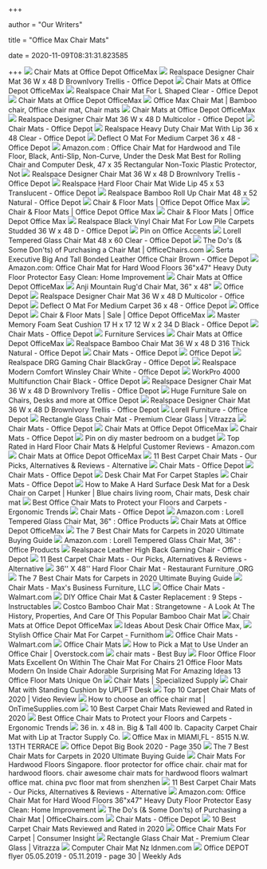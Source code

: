 +++
        
author = "Our Writers"
        
title = "Office Max Chair Mats"
        
date = 2020-11-09T08:31:31.823585
        
+++
[ ![](https://media.officedepot.com/images/t_search,f_auto/products/142087/Realspace-Medium-Pile-Chair-Mat-With)](https://media.officedepot.com/images/t_search,f_auto/products/142087/Realspace-Medium-Pile-Chair-Mat-With) Chair Mats at Office Depot OfficeMax
[ ![](https://media.officedepot.com/image/upload/b_rgb:FFFFFF,c_pad,dpr_1.0,f_auto,h_666,q_auto,w_500/c_pad,h_666,w_500/v1/products/9260162/9260162_o03_realspace_designer_chair_mat?pgw=1)](https://media.officedepot.com/image/upload/b_rgb:FFFFFF,c_pad,dpr_1.0,f_auto,h_666,q_auto,w_500/c_pad,h_666,w_500/v1/products/9260162/9260162_o03_realspace_designer_chair_mat?pgw=1) Realspace Designer Chair Mat 36 W x 48 D BrownIvory Trellis - Office Depot
[ ![](https://media.officedepot.com/image/upload/f_auto,q_auto/coremedia/resource/blob/151066/31275bc81d04e8da2791ef6acb206d61/chair-mats-data.jpg)](https://media.officedepot.com/image/upload/f_auto,q_auto/coremedia/resource/blob/151066/31275bc81d04e8da2791ef6acb206d61/chair-mats-data.jpg) Chair Mats at Office Depot OfficeMax
[ ![](https://media.officedepot.com/image/upload/b_rgb:FFFFFF,c_pad,dpr_1.0,f_auto,h_666,q_auto,w_500/c_pad,h_666,w_500/v1/products/478196/478196_p_realspace_l_shaped_workstation_chair_mat?pgw=1)](https://media.officedepot.com/image/upload/b_rgb:FFFFFF,c_pad,dpr_1.0,f_auto,h_666,q_auto,w_500/c_pad,h_666,w_500/v1/products/478196/478196_p_realspace_l_shaped_workstation_chair_mat?pgw=1) Realspace Chair Mat For L Shaped Clear - Office Depot
[ ![](https://media.officedepot.com/images/t_search,f_auto/products/911900/Realspace-Economy-Studded-Chair-Mat-For)](https://media.officedepot.com/images/t_search,f_auto/products/911900/Realspace-Economy-Studded-Chair-Mat-For) Chair Mats at Office Depot OfficeMax
[ ![](https://i.pinimg.com/originals/f4/fd/0a/f4fd0aa156df1a2cde0314b2c9e04720.jpg)](https://i.pinimg.com/originals/f4/fd/0a/f4fd0aa156df1a2cde0314b2c9e04720.jpg) Office Max Chair Mat | Bamboo chair, Office chair mat, Chair mats
[ ![](https://media.officedepot.com/image/upload/f_auto,q_auto/coremedia/resource/blob/49226/cd7cf9882bc1c70b427dc33f9b929e6f/cmats-hero-banner-picture-data.jpg)](https://media.officedepot.com/image/upload/f_auto,q_auto/coremedia/resource/blob/49226/cd7cf9882bc1c70b427dc33f9b929e6f/cmats-hero-banner-picture-data.jpg) Chair Mats at Office Depot OfficeMax
[ ![](https://media.officedepot.com/image/upload/b_rgb:FFFFFF,c_pad,dpr_1.0,f_auto,h_666,q_auto,w_500/c_pad,h_666,w_500/v1/products/9260339/9260339_o07_realspace_designer_chair_mat_112019?pgw=1)](https://media.officedepot.com/image/upload/b_rgb:FFFFFF,c_pad,dpr_1.0,f_auto,h_666,q_auto,w_500/c_pad,h_666,w_500/v1/products/9260339/9260339_o07_realspace_designer_chair_mat_112019?pgw=1) Realspace Designer Chair Mat 36 W x 48 D Multicolor - Office Depot
[ ![](https://media.officedepot.com/images/t_search,f_auto/products/475627/Realspace-Chair-Mat-For-Thin-Commercial)](https://media.officedepot.com/images/t_search,f_auto/products/475627/Realspace-Chair-Mat-For-Thin-Commercial) Chair Mats - Office Depot
[ ![](https://media.officedepot.com/image/upload/b_rgb:FFFFFF,c_pad,dpr_1.0,f_auto,h_666,q_auto,w_500/c_pad,h_666,w_500/v1/products/9501412/9501412_o01?pgw=1)](https://media.officedepot.com/image/upload/b_rgb:FFFFFF,c_pad,dpr_1.0,f_auto,h_666,q_auto,w_500/c_pad,h_666,w_500/v1/products/9501412/9501412_o01?pgw=1) Realspace Heavy Duty Chair Mat With Lip 36 x 48 Clear - Office Depot
[ ![](https://media.officedepot.com/image/upload/b_rgb:FFFFFF,c_pad,dpr_1.0,f_auto,h_1665,q_auto,w_1250/c_pad,h_1665,w_1250/v1/products/366228/366228_o01_deflecto_chair_mat_for_medium_pile_carpet_black_062519?pgw=1&pgwact=1)](https://media.officedepot.com/image/upload/b_rgb:FFFFFF,c_pad,dpr_1.0,f_auto,h_1665,q_auto,w_1250/c_pad,h_1665,w_1250/v1/products/366228/366228_o01_deflecto_chair_mat_for_medium_pile_carpet_black_062519?pgw=1&pgwact=1) Deflect O Mat For Medium Carpet 36 x 48 - Office Depot
[ ![](https://images-na.ssl-images-amazon.com/images/I/71mzYmDGgRL._AC_SY355_.jpg)](https://images-na.ssl-images-amazon.com/images/I/71mzYmDGgRL._AC_SY355_.jpg) Amazon.com : Office Chair Mat for Hardwood and Tile Floor, Black,  Anti-Slip, Non-Curve, Under the Desk Mat Best for Rolling Chair and  Computer Desk, 47 x 35 Rectangular Non-Toxic Plastic Protector, Not
[ ![](https://media.officedepot.com/image/upload/b_rgb:FFFFFF,c_pad,dpr_1.0,f_auto,h_666,q_auto,w_500/c_pad,h_666,w_500/v1/products/9260162/9260162_o06_realspace_designer_chair_mat?pgw=1)](https://media.officedepot.com/image/upload/b_rgb:FFFFFF,c_pad,dpr_1.0,f_auto,h_666,q_auto,w_500/c_pad,h_666,w_500/v1/products/9260162/9260162_o06_realspace_designer_chair_mat?pgw=1) Realspace Designer Chair Mat 36 W x 48 D BrownIvory Trellis - Office Depot
[ ![](https://media.officedepot.com/image/upload/b_rgb:FFFFFF,c_pad,dpr_1.0,f_auto,h_1665,q_auto,w_1250/c_pad,h_1665,w_1250/v1/products/478518/478518_p_realspace_hard_floor_chair_mat?pgw=1&pgwact=1)](https://media.officedepot.com/image/upload/b_rgb:FFFFFF,c_pad,dpr_1.0,f_auto,h_1665,q_auto,w_1250/c_pad,h_1665,w_1250/v1/products/478518/478518_p_realspace_hard_floor_chair_mat?pgw=1&pgwact=1) Realspace Hard Floor Chair Mat Wide Lip 45 x 53 Translucent - Office Depot
[ ![](https://media.officedepot.com/image/upload/b_rgb:FFFFFF,c_pad,dpr_1.0,f_auto,h_666,q_auto,w_500/c_pad,h_666,w_500/v1/products/1345716/1345716_o02_48x52_bamboo_roll_up_chairmat?pgw=1)](https://media.officedepot.com/image/upload/b_rgb:FFFFFF,c_pad,dpr_1.0,f_auto,h_666,q_auto,w_500/c_pad,h_666,w_500/v1/products/1345716/1345716_o02_48x52_bamboo_roll_up_chairmat?pgw=1) Realspace Bamboo Roll Up Chair Mat 48 x 52 Natural - Office Depot
[ ![](https://media.officedepot.com/images/t_search,f_auto/products/906946/MA-Matting-Brush-Hog-Floor-Mat)](https://media.officedepot.com/images/t_search,f_auto/products/906946/MA-Matting-Brush-Hog-Floor-Mat) Chair & Floor Mats | Office Depot Office Max
[ ![](https://media.officedepot.com/images/t_search,f_auto/products/493637/GetFit-Standing-Mat-22-x-50)](https://media.officedepot.com/images/t_search,f_auto/products/493637/GetFit-Standing-Mat-22-x-50) Chair & Floor Mats | Office Depot Office Max
[ ![](https://media.officedepot.com/images/t_search,f_auto/products/2304578/MA-Matting-WaterHog-Diamond-Classic-Floor)](https://media.officedepot.com/images/t_search,f_auto/products/2304578/MA-Matting-WaterHog-Diamond-Classic-Floor) Chair & Floor Mats | Office Depot Office Max
[ ![](https://media.officedepot.com/image/upload/b_rgb:FFFFFF,c_pad,dpr_1.0,f_auto,h_666,q_auto,w_500/c_pad,h_666,w_500/v1/products/830734/830734_p_chairmat?pgw=1)](https://media.officedepot.com/image/upload/b_rgb:FFFFFF,c_pad,dpr_1.0,f_auto,h_666,q_auto,w_500/c_pad,h_666,w_500/v1/products/830734/830734_p_chairmat?pgw=1) Realspace Black Vinyl Chair Mat For Low Pile Carpets Studded 36 W x 48 D -  Office Depot
[ ![](https://i.pinimg.com/474x/6a/c1/ac/6ac1ac046ccb018a5514a7556febbae2.jpg)](https://i.pinimg.com/474x/6a/c1/ac/6ac1ac046ccb018a5514a7556febbae2.jpg) Pin on Office Accents
[ ![](https://media.officedepot.com/images/t_large,f_auto/products/9117668/Lorell-Tempered-Glass-Chair-Mat-48)](https://media.officedepot.com/images/t_large,f_auto/products/9117668/Lorell-Tempered-Glass-Chair-Mat-48) Lorell Tempered Glass Chair Mat 48 x 60 Clear - Office Depot
[ ![](https://s7d9.scene7.com/is/image/OfficeChairscom/Chair_Mats)](https://s7d9.scene7.com/is/image/OfficeChairscom/Chair_Mats) The Do's (& Some Don'ts) of Purchasing a Chair Mat | OfficeChairs.com
[ ![](https://media.officedepot.com/image/upload/b_rgb:FFFFFF,c_pad,dpr_1.0,f_auto,h_666,q_auto,w_500/c_pad,h_666,w_500/v1/products/1850932/1850932_o01_serta_executive_big_and_tall_office_chair_030220?pgw=1)](https://media.officedepot.com/image/upload/b_rgb:FFFFFF,c_pad,dpr_1.0,f_auto,h_666,q_auto,w_500/c_pad,h_666,w_500/v1/products/1850932/1850932_o01_serta_executive_big_and_tall_office_chair_030220?pgw=1) Serta Executive Big And Tall Bonded Leather Office Chair Brown - Office  Depot
[ ![](https://images-na.ssl-images-amazon.com/images/I/61UKptIC4OL._AC_SL1000_.jpg)](https://images-na.ssl-images-amazon.com/images/I/61UKptIC4OL._AC_SL1000_.jpg) Amazon.com: Office Chair Mat for Hard Wood Floors 36"x47" Heavy Duty Floor  Protector Easy Clean: Home Improvement
[ ![](https://media.officedepot.com/images/t_search,f_auto/products/742100/ES-Robbins-Multi-Task-AnchorBar-Carpet)](https://media.officedepot.com/images/t_search,f_auto/products/742100/ES-Robbins-Multi-Task-AnchorBar-Carpet) Chair Mats at Office Depot OfficeMax
[ ![](https://richmedia.ca-richimage.com/ImageDelivery/imageService?profileId=12026540&id=1411920&recipeId=729)](https://richmedia.ca-richimage.com/ImageDelivery/imageService?profileId=12026540&id=1411920&recipeId=729) Anji Mountain Rug'd Chair Mat, 36" x 48"
[ ![](https://media.officedepot.com/image/upload/b_rgb:FFFFFF,c_pad,dpr_1.0,f_auto,h_533,q_auto,w_400/c_pad,h_533,w_400/v1/products/612992/612992_o01_brenton_studio_birklee_faux_leather_task_chairs?pgw=1)](https://media.officedepot.com/image/upload/b_rgb:FFFFFF,c_pad,dpr_1.0,f_auto,h_533,q_auto,w_400/c_pad,h_533,w_400/v1/products/612992/612992_o01_brenton_studio_birklee_faux_leather_task_chairs?pgw=1) Office Depot
[ ![](https://media.officedepot.com/images/t_large,f_auto/products/9260339/Realspace-Designer-Chair-Mat-36-W)](https://media.officedepot.com/images/t_large,f_auto/products/9260339/Realspace-Designer-Chair-Mat-36-W) Realspace Designer Chair Mat 36 W x 48 D Multicolor - Office Depot
[ ![](https://media.officedepot.com/image/upload/b_rgb:FFFFFF,c_pad,dpr_1.0,f_auto,h_666,q_auto,w_500/c_pad,h_666,w_500/v1/products/366228/366228_o02_deflecto_chair_mat_for_medium_pile_carpet_black_062519?pgw=1)](https://media.officedepot.com/image/upload/b_rgb:FFFFFF,c_pad,dpr_1.0,f_auto,h_666,q_auto,w_500/c_pad,h_666,w_500/v1/products/366228/366228_o02_deflecto_chair_mat_for_medium_pile_carpet_black_062519?pgw=1) Deflect O Mat For Medium Carpet 36 x 48 - Office Depot
[ ![](https://media.officedepot.com/image/upload/b_rgb:FFFFFF,c_pad,dpr_1.0,f_auto,h_533,q_auto,w_400/c_pad,h_533,w_400/v1/products/5057716/5057716_o11_realspace_fashion_chair_mat_062519?pgw=1)](https://media.officedepot.com/image/upload/b_rgb:FFFFFF,c_pad,dpr_1.0,f_auto,h_533,q_auto,w_400/c_pad,h_533,w_400/v1/products/5057716/5057716_o11_realspace_fashion_chair_mat_062519?pgw=1) Office Depot
[ ![](https://media.officedepot.com/images/t_search,f_auto/products/9260176/Realspace-Designer-Chair-Mat-36-W)](https://media.officedepot.com/images/t_search,f_auto/products/9260176/Realspace-Designer-Chair-Mat-36-W) Chair & Floor Mats | Sale | Office Depot OfficeMax
[ ![](https://media.officedepot.com/image/upload/b_rgb:FFFFFF,c_pad,dpr_1.0,f_auto,h_666,q_auto,w_500/c_pad,h_666,w_500/v1/products/578510/578510_o01_master_memory_foam_seat_cushion?pgw=1)](https://media.officedepot.com/image/upload/b_rgb:FFFFFF,c_pad,dpr_1.0,f_auto,h_666,q_auto,w_500/c_pad,h_666,w_500/v1/products/578510/578510_o01_master_memory_foam_seat_cushion?pgw=1) Master Memory Foam Seat Cushion 17 H x 17 12 W x 2 34 D Black - Office Depot
[ ![](https://media.officedepot.com/images/t_search,f_auto/products/477958/Realspace-All-Pile-Chair-Mat-46)](https://media.officedepot.com/images/t_search,f_auto/products/477958/Realspace-All-Pile-Chair-Mat-46) Chair Mats - Office Depot
[ ![](https://media.officedepot.com/image/upload/f_auto,q_auto/coremedia/resource/blob/40276/9499c394de4844a1f697493995151bfb/fram-hero-web-data.png)](https://media.officedepot.com/image/upload/f_auto,q_auto/coremedia/resource/blob/40276/9499c394de4844a1f697493995151bfb/fram-hero-web-data.png) Furniture Services
[ ![](https://media.officedepot.com/image/upload/f_auto,q_auto/coremedia/resource/blob/49240/912a35982acceedbb9078a7975edd048/cmats-worn-carpet-picture-data.png)](https://media.officedepot.com/image/upload/f_auto,q_auto/coremedia/resource/blob/49240/912a35982acceedbb9078a7975edd048/cmats-worn-carpet-picture-data.png) Chair Mats at Office Depot OfficeMax
[ ![](https://media.officedepot.com/image/upload/b_rgb:FFFFFF,c_pad,dpr_1.0,f_auto,h_1665,q_auto,w_1250/c_pad,h_1665,w_1250/v1/products/459806/459806_p_realspace_bamboo_chair_mat?pgw=1&pgwact=1)](https://media.officedepot.com/image/upload/b_rgb:FFFFFF,c_pad,dpr_1.0,f_auto,h_1665,q_auto,w_1250/c_pad,h_1665,w_1250/v1/products/459806/459806_p_realspace_bamboo_chair_mat?pgw=1&pgwact=1) Realspace Bamboo Chair Mat 36 W x 48 D 316 Thick Natural - Office Depot
[ ![](https://media.officedepot.com/images/t_search,f_auto/products/671724/Deflect-O-Polycarbonate-Chair-Mat-For)](https://media.officedepot.com/images/t_search,f_auto/products/671724/Deflect-O-Polycarbonate-Chair-Mat-For) Chair Mats - Office Depot
[ ![](https://media.officedepot.com/image/upload/b_rgb:FFFFFF,c_pad,dpr_1.0,f_auto,h_533,q_auto,w_400/c_pad,h_533,w_400/v1/products/5057716/5057716_o09_realspace_fashion_chair_mat_062519?pgw=1)](https://media.officedepot.com/image/upload/b_rgb:FFFFFF,c_pad,dpr_1.0,f_auto,h_533,q_auto,w_400/c_pad,h_533,w_400/v1/products/5057716/5057716_o09_realspace_fashion_chair_mat_062519?pgw=1) Office Depot
[ ![](https://media.officedepot.com/images/t_large,f_auto/products/7508355/Realspace-DRG-Gaming-Chair-BlackGray)](https://media.officedepot.com/images/t_large,f_auto/products/7508355/Realspace-DRG-Gaming-Chair-BlackGray) Realspace DRG Gaming Chair BlackGray - Office Depot
[ ![](https://media.officedepot.com/image/upload/b_rgb:FFFFFF,c_pad,dpr_1.0,f_auto,h_666,q_auto,w_500/c_pad,h_666,w_500/v1/products/907932/907932_o01_061220?pgw=1)](https://media.officedepot.com/image/upload/b_rgb:FFFFFF,c_pad,dpr_1.0,f_auto,h_666,q_auto,w_500/c_pad,h_666,w_500/v1/products/907932/907932_o01_061220?pgw=1) Realspace Modern Comfort Winsley Chair White - Office Depot
[ ![](https://media.officedepot.com/image/upload/b_rgb:FFFFFF,c_pad,dpr_1.0,f_auto,h_1665,q_auto,w_1250/c_pad,h_1665,w_1250/v1/products/7741114/7741114_p_workpro_4000_black_mesh_back_multifunction_task_chair?pgw=1&pgwact=1)](https://media.officedepot.com/image/upload/b_rgb:FFFFFF,c_pad,dpr_1.0,f_auto,h_1665,q_auto,w_1250/c_pad,h_1665,w_1250/v1/products/7741114/7741114_p_workpro_4000_black_mesh_back_multifunction_task_chair?pgw=1&pgwact=1) WorkPro 4000 Multifunction Chair Black - Office Depot
[ ![](https://media.officedepot.com/image/upload/b_rgb:FFFFFF,c_pad,dpr_1.0,f_auto,h_666,q_auto,w_500/c_pad,h_666,w_500/v1/products/9260162/9260162_o09_realspace_designer_chair_mat?pgw=1)](https://media.officedepot.com/image/upload/b_rgb:FFFFFF,c_pad,dpr_1.0,f_auto,h_666,q_auto,w_500/c_pad,h_666,w_500/v1/products/9260162/9260162_o09_realspace_designer_chair_mat?pgw=1) Realspace Designer Chair Mat 36 W x 48 D BrownIvory Trellis - Office Depot
[ ![](https://www.officedepot.com/images/us/od/promo/pages/030313_furniture2.jpg)](https://www.officedepot.com/images/us/od/promo/pages/030313_furniture2.jpg) Huge Furniture Sale on Chairs, Desks and more at Office Depot
[ ![](https://media.officedepot.com/image/upload/b_rgb:FFFFFF,c_pad,dpr_1.0,f_auto,h_666,q_auto,w_500/c_pad,h_666,w_500/v1/products/9260162/9260162_o08_realspace_designer_chair_mat?pgw=1)](https://media.officedepot.com/image/upload/b_rgb:FFFFFF,c_pad,dpr_1.0,f_auto,h_666,q_auto,w_500/c_pad,h_666,w_500/v1/products/9260162/9260162_o08_realspace_designer_chair_mat?pgw=1) Realspace Designer Chair Mat 36 W x 48 D BrownIvory Trellis - Office Depot
[ ![](https://media.officedepot.com/images/t_search,f_auto/products/349410/Lorell-Ergonomic-MeshFabric-Mid-Back-Chair)](https://media.officedepot.com/images/t_search,f_auto/products/349410/Lorell-Ergonomic-MeshFabric-Mid-Back-Chair) Lorell Furniture - Office Depot
[ ![](https://cdn.shopify.com/s/files/1/0515/5705/products/3648CSale_e0fabfe6-4f1e-44f1-859d-4098bc957fe3_800x.progressive.jpg?v=1601659105)](https://cdn.shopify.com/s/files/1/0515/5705/products/3648CSale_e0fabfe6-4f1e-44f1-859d-4098bc957fe3_800x.progressive.jpg?v=1601659105) Rectangle Glass Chair Mat - Premium Clear Glass | Vitrazza
[ ![](https://media.officedepot.com/images/t_search,f_auto/products/2973227/Office-Depot-Brand-Fashion-Chair-Mat)](https://media.officedepot.com/images/t_search,f_auto/products/2973227/Office-Depot-Brand-Fashion-Chair-Mat) Chair Mats - Office Depot
[ ![](https://media.officedepot.com/images/t_large,f_auto/products/340239/floortex-gaming-9-sided-chair-mat)](https://media.officedepot.com/images/t_large,f_auto/products/340239/floortex-gaming-9-sided-chair-mat) Chair Mats at Office Depot OfficeMax
[ ![](https://media.officedepot.com/images/t_search,f_auto/products/475676/Realspace-Chair-Mat-For-Thin-Commercial)](https://media.officedepot.com/images/t_search,f_auto/products/475676/Realspace-Chair-Mat-For-Thin-Commercial) Chair Mats - Office Depot
[ ![](https://i.pinimg.com/originals/d5/b9/74/d5b974b8dbb29e0f18bdd495a870e1e5.jpg)](https://i.pinimg.com/originals/d5/b9/74/d5b974b8dbb29e0f18bdd495a870e1e5.jpg) Pin on diy master bedroom on a budget
[ ![](https://m.media-amazon.com/images/I/61QfsL6kK1L._AC_SX500_SY500_.jpg)](https://m.media-amazon.com/images/I/61QfsL6kK1L._AC_SX500_SY500_.jpg) Top Rated in Hard Floor Chair Mats & Helpful Customer Reviews - Amazon.com
[ ![](https://media.officedepot.com/images/t_large,f_auto/products/478028/realspace-chair-mat-for-thin-commercial)](https://media.officedepot.com/images/t_large,f_auto/products/478028/realspace-chair-mat-for-thin-commercial) Chair Mats at Office Depot OfficeMax
[ ![](https://alternative.me/images/cache/products/carpet-chair-mats/carpet-chair-mats-3337542.jpg)](https://alternative.me/images/cache/products/carpet-chair-mats/carpet-chair-mats-3337542.jpg) 11 Best Carpet Chair Mats - Our Picks, Alternatives & Reviews - Alternative
[ ![](https://media.officedepot.com/images/t_search,f_auto/products/160007/Cleartex-Glaciermat-Glass-Chair-Mat-36)](https://media.officedepot.com/images/t_search,f_auto/products/160007/Cleartex-Glaciermat-Glass-Chair-Mat-36) Chair Mats - Office Depot
[ ![](https://media.officedepot.com/images/t_search,f_auto/products/478427/Realspace-Wide-Lip-Chair-Mat-For)](https://media.officedepot.com/images/t_search,f_auto/products/478427/Realspace-Wide-Lip-Chair-Mat-For) Chair Mats - Office Depot
[ ![](https://kymmenen.co/wp-content/uploads/2019/06/office-max-desk-chairs-adorable-furniture-tables-chair-mats-for-carpet-depot-standing-computer.jpeg)](https://kymmenen.co/wp-content/uploads/2019/06/office-max-desk-chairs-adorable-furniture-tables-chair-mats-for-carpet-depot-standing-computer.jpeg) Desk Chair Mat For Carpet Staples
[ ![](https://media.officedepot.com/images/t_search,f_auto/products/525558/Deflect-O-SuperMat-Medium-Weight-Chair)](https://media.officedepot.com/images/t_search,f_auto/products/525558/Deflect-O-SuperMat-Medium-Weight-Chair) Chair Mats - Office Depot
[ ![](https://i.pinimg.com/originals/0a/75/d0/0a75d062055327f88e0dd875e57337f9.jpg)](https://i.pinimg.com/originals/0a/75/d0/0a75d062055327f88e0dd875e57337f9.jpg) How to Make A Hard Surface Desk Mat for a Desk Chair on Carpet | Hunker |  Blue chairs living room, Chair mats, Desk chair mat
[ ![](http://ergonomictrends.com/wp-content/uploads/2019/09/best-office-chair-floor-mats.jpg)](http://ergonomictrends.com/wp-content/uploads/2019/09/best-office-chair-floor-mats.jpg) Best Office Chair Mats to Protect your Floors and Carpets - Ergonomic Trends
[ ![](https://media.officedepot.com/images/t_search,f_auto/products/1345725/Realspace-Bamboo-Roll-Up-Chair-Mat)](https://media.officedepot.com/images/t_search,f_auto/products/1345725/Realspace-Bamboo-Roll-Up-Chair-Mat) Chair Mats - Office Depot
[ ![](https://m.media-amazon.com/images/I/71cNIHho2GL._AC_SS350_.jpg)](https://m.media-amazon.com/images/I/71cNIHho2GL._AC_SS350_.jpg) Amazon.com : Lorell Tempered Glass Chair Mat, 36" : Office Products
[ ![](https://media.officedepot.com/image/upload/f_auto,q_auto/coremedia/resource/blob/49246/cea0753444b1789e3396e7e1e199f44c/cmats-worn-hardwood-picture-data.png)](https://media.officedepot.com/image/upload/f_auto,q_auto/coremedia/resource/blob/49246/cea0753444b1789e3396e7e1e199f44c/cmats-worn-hardwood-picture-data.png) Chair Mats at Office Depot OfficeMax
[ ![](https://i2.wp.com/www.futurehorizons.net/wp-content/uploads/2018/10/best-chair-mats-for-carpets.jpg?fit=916%2C461&ssl=1)](https://i2.wp.com/www.futurehorizons.net/wp-content/uploads/2018/10/best-chair-mats-for-carpets.jpg?fit=916%2C461&ssl=1) The 7 Best Chair Mats for Carpets in 2020 Ultimate Buying Guide
[ ![](https://m.media-amazon.com/images/I/81Oj7u5S4uL._AC_SS350_.jpg)](https://m.media-amazon.com/images/I/81Oj7u5S4uL._AC_SS350_.jpg) Amazon.com : Lorell Tempered Glass Chair Mat, 36" : Office Products
[ ![](https://media.officedepot.com/image/upload/b_rgb:FFFFFF,c_pad,dpr_1.0,f_auto,h_1665,q_auto,w_1250/c_pad,h_1665,w_1250/v1/products/5901871/5901871_o01_101520?pgw=1&pgwact=1)](https://media.officedepot.com/image/upload/b_rgb:FFFFFF,c_pad,dpr_1.0,f_auto,h_1665,q_auto,w_1250/c_pad,h_1665,w_1250/v1/products/5901871/5901871_o01_101520?pgw=1&pgwact=1) Realspace Leather High Back Gaming Chair - Office Depot
[ ![](https://alternative.me/images/cache/products/carpet-chair-mats/carpet-chair-mats-327974.jpg)](https://alternative.me/images/cache/products/carpet-chair-mats/carpet-chair-mats-327974.jpg) 11 Best Carpet Chair Mats - Our Picks, Alternatives & Reviews - Alternative
[ ![](https://restaurantfurniture.org/wp-content/uploads/2019/09/36-x-48-Hard-Floor-Chair-Mat.jpg)](https://restaurantfurniture.org/wp-content/uploads/2019/09/36-x-48-Hard-Floor-Chair-Mat.jpg) 36'' X 48'' Hard Floor Chair Mat - Restaurant Furniture .ORG
[ ![](https://i2.wp.com/m.media-amazon.com/images/I/51x5o7t1caL.jpg?ssl=1)](https://i2.wp.com/m.media-amazon.com/images/I/51x5o7t1caL.jpg?ssl=1) The 7 Best Chair Mats for Carpets in 2020 Ultimate Buying Guide
[ ![](https://maxsbusinessfurniture.com/wp-content/uploads/2012/10/def_corner_workstation_chairmats-gp1.jpg)](https://maxsbusinessfurniture.com/wp-content/uploads/2012/10/def_corner_workstation_chairmats-gp1.jpg) Chair Mats - Max's Business Furniture, LLC
[ ![](https://i5.walmartimages.com/asr/a7694cdd-36e6-4b24-af01-6e6090f460ab_1.04d2c78abb2503b5c4b8a4a8d2b18019.jpeg?odnHeight=200&odnWidth=200&odnBg=ffffff)](https://i5.walmartimages.com/asr/a7694cdd-36e6-4b24-af01-6e6090f460ab_1.04d2c78abb2503b5c4b8a4a8d2b18019.jpeg?odnHeight=200&odnWidth=200&odnBg=ffffff) Office Chair Mats - Walmart.com
[ ![](https://content.instructables.com/ORIG/F7P/NDCK/GV7CY64Z/F7PNDCKGV7CY64Z.jpg?auto=webp&frame=1&width=320&md=6aa24ac444b1b5752fbbf12fd5ef06f6)](https://content.instructables.com/ORIG/F7P/NDCK/GV7CY64Z/F7PNDCKGV7CY64Z.jpg?auto=webp&frame=1&width=320&md=6aa24ac444b1b5752fbbf12fd5ef06f6) DIY Office Chair Mat & Caster Replacement : 9 Steps - Instructables
[ ![](https://www.jimmyssliceventuracrafteats.com/wp-content/uploads/2018/11/Costco-Bamboo-Chair-Mat.jpg)](https://www.jimmyssliceventuracrafteats.com/wp-content/uploads/2018/11/Costco-Bamboo-Chair-Mat.jpg) Costco Bamboo Chair Mat : Strangetowne - A Look At The History, Properties,  And Care Of This Popular Bamboo Chair Mat
[ ![](https://media.officedepot.com/images/t_search,f_auto/products/478532/Realspace-Hard-Floor-Chair-Mat-Rectangular)](https://media.officedepot.com/images/t_search,f_auto/products/478532/Realspace-Hard-Floor-Chair-Mat-Rectangular) Chair Mats at Office Depot OfficeMax
[ ![](http://venettaluellen.co/wp-content/uploads/2019/02/desk-chairs-office-max-desk-chair-chairs-mats-impressive-alluring-officemax-desks-and-chairs-officemax-ergonomic-desk-chairs.jpg)](http://venettaluellen.co/wp-content/uploads/2019/02/desk-chairs-office-max-desk-chair-chairs-mats-impressive-alluring-officemax-desks-and-chairs-officemax-ergonomic-desk-chairs.jpg) Ideas About Desk Chair Office Max,
[ ![](https://lh3.googleusercontent.com/proxy/A7xZj91aZfkys0PKqeYVMykBe1sTQFbF4hU0SImpDvTzk9YRVKKebr_IG_zfDv-TgAlxLm5dqnrO_y-9fPZruis8Xvo5GFsrUm6Xmp2zt9eqTSqpUgjtyFOlJu-WVYAoI11frVqruTgu1fWN1M_tCHttaN0N5cufD5ZQX1GG3iM=s0-d)](https://lh3.googleusercontent.com/proxy/A7xZj91aZfkys0PKqeYVMykBe1sTQFbF4hU0SImpDvTzk9YRVKKebr_IG_zfDv-TgAlxLm5dqnrO_y-9fPZruis8Xvo5GFsrUm6Xmp2zt9eqTSqpUgjtyFOlJu-WVYAoI11frVqruTgu1fWN1M_tCHttaN0N5cufD5ZQX1GG3iM=s0-d) Stylish Office Chair Mat For Carpet - Furnithom
[ ![](https://i5.walmartimages.com/asr/a78c743a-8117-4a19-ba13-2353e91f42fd_1.7472315b3396c0fe146d7e2b387f6ddf.jpeg?odnHeight=200&odnWidth=200&odnBg=ffffff)](https://i5.walmartimages.com/asr/a78c743a-8117-4a19-ba13-2353e91f42fd_1.7472315b3396c0fe146d7e2b387f6ddf.jpeg?odnHeight=200&odnWidth=200&odnBg=ffffff) Office Chair Mats - Walmart.com
[ ![](https://www.eplastics.com/Product%20Images/custom-chair-mat-guide.jpg)](https://www.eplastics.com/Product%20Images/custom-chair-mat-guide.jpg) Office Chair Mats
[ ![](https://ak1.ostkcdn.com/wp-content/uploads/2017/05/Jani-Eco-Bamboo-Roll-up-Rectangular-Walnut-Chair-Mat-ac78c924-346b-485e-a696-8eb3ad8c3da8.jpg)](https://ak1.ostkcdn.com/wp-content/uploads/2017/05/Jani-Eco-Bamboo-Roll-up-Rectangular-Walnut-Chair-Mat-ac78c924-346b-485e-a696-8eb3ad8c3da8.jpg) How to Pick a Mat to Use Under an Office Chair | Overstock.com
[ ![](https://pisces.bbystatic.com/image2/BestBuy_US/images/products/6371/6371060_sd.jpg;maxHeight=582;maxWidth=582)](https://pisces.bbystatic.com/image2/BestBuy_US/images/products/6371/6371060_sd.jpg;maxHeight=582;maxWidth=582) chair mats - Best Buy
[ ![](http://www.ihis.info/wp-content/uploads/2018/06/office-floor-mats-contemporary-on-throughout-chair-are-desk-by-american-2.jpg)](http://www.ihis.info/wp-content/uploads/2018/06/office-floor-mats-contemporary-on-throughout-chair-are-desk-by-american-2.jpg) Floor Office Floor Mats Excellent On Within The Chair Mat For Chairs 21  Office Floor Mats Modern On Inside Chair Adorable Surprising Mat For  Amazing Ideas 13 Office Floor Mats Unique On
[ ![](https://www.s2marketplace.com/ASSETS/IMAGES/ITEMS/LIST_DISPLAY/OD64425_image.jpg)](https://www.s2marketplace.com/ASSETS/IMAGES/ITEMS/LIST_DISPLAY/OD64425_image.jpg) Chair Mats | Specialized Supply
[ ![](https://www.upliftdesk.com/content/img/product-tabs/product-tab-image-chair-mat-features.jpg)](https://www.upliftdesk.com/content/img/product-tabs/product-tab-image-chair-mat-features.jpg) Chair Mat with Standing Cushion by UPLIFT Desk
[ ![](https://images.ezvid.com/image/upload/c_scale,f_auto,h_720,q_auto:eco,w_1280/c_scale,h_720,l_aemz6aljjmybivtq7cqr,w_1280/white16by9_sqmvhu)](https://images.ezvid.com/image/upload/c_scale,f_auto,h_720,q_auto:eco,w_1280/c_scale,h_720,l_aemz6aljjmybivtq7cqr,w_1280/white16by9_sqmvhu) Top 10 Carpet Chair Mats of 2020 | Video Review
[ ![](https://storage.googleapis.com/ots-assets/kb_ar_1_258859_960x720.jpg)](https://storage.googleapis.com/ots-assets/kb_ar_1_258859_960x720.jpg) How to choose an office chair mat | OnTimeSupplies.com
[ ![](https://www.theworkbuzz.com/wp-content/uploads/2020/02/muarts-crystal-carpet-chair-mats.jpg)](https://www.theworkbuzz.com/wp-content/uploads/2020/02/muarts-crystal-carpet-chair-mats.jpg) 10 Best Carpet Chair Mats Reviewed and Rated in 2020
[ ![](http://ergonomictrends.com/wp-content/uploads/2019/09/Mysuntown-Office-Chair-Mat-Review.jpg)](http://ergonomictrends.com/wp-content/uploads/2019/09/Mysuntown-Office-Chair-Mat-Review.jpg) Best Office Chair Mats to Protect your Floors and Carpets - Ergonomic Trends
[ ![](https://media.tractorsupply.com/is/image/TractorSupplyCompany/1266739?$456$)](https://media.tractorsupply.com/is/image/TractorSupplyCompany/1266739?$456$) 36 in. x 48 in. Big & Tall 400 lb. Capacity Carpet Chair Mat with Lip at  Tractor Supply Co.
[ ![](https://doral.guide/wp-content/uploads/2020/06/OfficeMax-8.jpg)](https://doral.guide/wp-content/uploads/2020/06/OfficeMax-8.jpg) Office Max in MIAMI,FL - 8515 N.W. 13TH TERRACE
[ ![](https://view.publitas.com/27642/977329/pages/6010dd1e-1145-400e-b0be-51fd94876a1b-at1000.jpg)](https://view.publitas.com/27642/977329/pages/6010dd1e-1145-400e-b0be-51fd94876a1b-at1000.jpg) Office Depot Big Book 2020 - Page 350
[ ![](https://i0.wp.com/m.media-amazon.com/images/I/51SHIi2aWJL.jpg?ssl=1)](https://i0.wp.com/m.media-amazon.com/images/I/51SHIi2aWJL.jpg?ssl=1) The 7 Best Chair Mats for Carpets in 2020 Ultimate Buying Guide
[ ![](http://solarindaba.com/i/2018/06/x-hard-floor-chair-mat-z-line-designs-inc-for-hardwood-amazon-hardwoodchairmat-mats-floors-reviews-ikea-singapore-costco-staples-officemax-desk-plastic-view-large-image.jpg)](http://solarindaba.com/i/2018/06/x-hard-floor-chair-mat-z-line-designs-inc-for-hardwood-amazon-hardwoodchairmat-mats-floors-reviews-ikea-singapore-costco-staples-officemax-desk-plastic-view-large-image.jpg) Chair Mats For Hardwood Floors Singapore. floor protector for office chair. chair  mat for hardwood floors. chair awesome chair mats for hardwood floors  walmart office mat. china pvc floor mat from shenzhen
[ ![](https://alternative.me/images/cache/products/carpet-chair-mats/carpet-chair-mats-355810.jpg)](https://alternative.me/images/cache/products/carpet-chair-mats/carpet-chair-mats-355810.jpg) 11 Best Carpet Chair Mats - Our Picks, Alternatives & Reviews - Alternative
[ ![](https://images-na.ssl-images-amazon.com/images/I/810NdLKiSfL._AC_SL1500_.jpg)](https://images-na.ssl-images-amazon.com/images/I/810NdLKiSfL._AC_SL1500_.jpg) Amazon.com: Office Chair Mat for Hard Wood Floors 36"x47" Heavy Duty Floor  Protector Easy Clean: Home Improvement
[ ![](https://s7d9.scene7.com/is/image/OfficeChairscom/INV-54127_s7?wid=600&id=9cmrn0&fmt=jpg&fit=constrain,1&wid=394&hei=394)](https://s7d9.scene7.com/is/image/OfficeChairscom/INV-54127_s7?wid=600&id=9cmrn0&fmt=jpg&fit=constrain,1&wid=394&hei=394) The Do's (& Some Don'ts) of Purchasing a Chair Mat | OfficeChairs.com
[ ![](https://media.officedepot.com/images/t_search,f_auto/products/203039/Deflecto-DuraMat-36-x-48-wlip)](https://media.officedepot.com/images/t_search,f_auto/products/203039/Deflecto-DuraMat-36-x-48-wlip) Chair Mats - Office Depot
[ ![](https://www.theworkbuzz.com/wp-content/uploads/2020/02/best-office-chair-mat-for-carpet.jpg)](https://www.theworkbuzz.com/wp-content/uploads/2020/02/best-office-chair-mat-for-carpet.jpg) 10 Best Carpet Chair Mats Reviewed and Rated in 2020
[ ![](https://lovehijrah.id/wp-content/uploads/2017/09/Best-Office-Chair-Mat.jpeg)](https://lovehijrah.id/wp-content/uploads/2017/09/Best-Office-Chair-Mat.jpeg) Office Chair Mats For Carpet | Consumer Insight
[ ![](https://cdn.shopify.com/s/files/1/0515/5705/files/20200428_Vitrazza_Envelope19047.jpg?v=1588366554)](https://cdn.shopify.com/s/files/1/0515/5705/files/20200428_Vitrazza_Envelope19047.jpg?v=1588366554) Rectangle Glass Chair Mat - Premium Clear Glass | Vitrazza
[ ![](https://www.officemax.co.nz/Images/ProductImages/250/2619954.jpg)](https://www.officemax.co.nz/Images/ProductImages/250/2619954.jpg) Computer Chair Mat Nz ldnmen.com
[ ![](https://weekly-ads.us/public/gimg/8/8/0/3/8/4/880384-900-100000.jpg)](https://weekly-ads.us/public/gimg/8/8/0/3/8/4/880384-900-100000.jpg) Office DEPOT flyer 05.05.2019 - 05.11.2019 - page 30 | Weekly Ads
